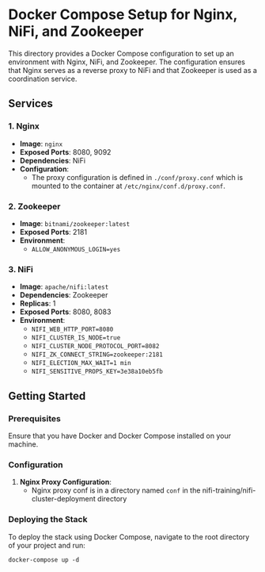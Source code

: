 # Docker Compose Setup for Nginx, NiFi, and Zookeeper

This directory provides a Docker Compose configuration to set up an environment with Nginx, NiFi, and Zookeeper. The configuration ensures that Nginx serves as a reverse proxy to NiFi and that Zookeeper is used as a coordination service.

## Services

### 1. Nginx

- **Image**: `nginx`
- **Exposed Ports**: 8080, 9092
- **Dependencies**: NiFi
- **Configuration**:
  - The proxy configuration is defined in `./conf/proxy.conf` which is mounted to the container at `/etc/nginx/conf.d/proxy.conf`.

### 2. Zookeeper

- **Image**: `bitnami/zookeeper:latest`
- **Exposed Ports**: 2181
- **Environment**: 
  - `ALLOW_ANONYMOUS_LOGIN=yes`

### 3. NiFi

- **Image**: `apache/nifi:latest`
- **Dependencies**: Zookeeper
- **Replicas**: 1
- **Exposed Ports**: 8080, 8083
- **Environment**:
  - `NIFI_WEB_HTTP_PORT=8080`
  - `NIFI_CLUSTER_IS_NODE=true`
  - `NIFI_CLUSTER_NODE_PROTOCOL_PORT=8082`
  - `NIFI_ZK_CONNECT_STRING=zookeeper:2181`
  - `NIFI_ELECTION_MAX_WAIT=1 min`
  - `NIFI_SENSITIVE_PROPS_KEY=3e38a10eb5fb`

## Getting Started

### Prerequisites

Ensure that you have Docker and Docker Compose installed on your machine.

### Configuration

1. **Nginx Proxy Configuration**:
   - Nginx proxy conf is in a directory named `conf` in the nifi-training/nifi-cluster-deployment directory

### Deploying the Stack

To deploy the stack using Docker Compose, navigate to the root directory of your project and run:


`docker-compose up -d`